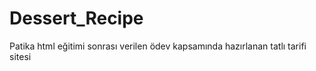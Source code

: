 # Dessert_Recipe
Patika html eğitimi sonrası verilen ödev kapsamında hazırlanan tatlı tarifi sitesi
